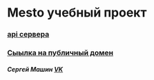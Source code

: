 # Mesto учебный проект

### [api сервера](https://api.vanillaen.students.nomoreparties.xyz)

### [Сыылка на публичный домен](https://vanillaen.students.nomoreparties.xyz)

##### Сергей Машин [VK](https://vk.com/vanilla64)